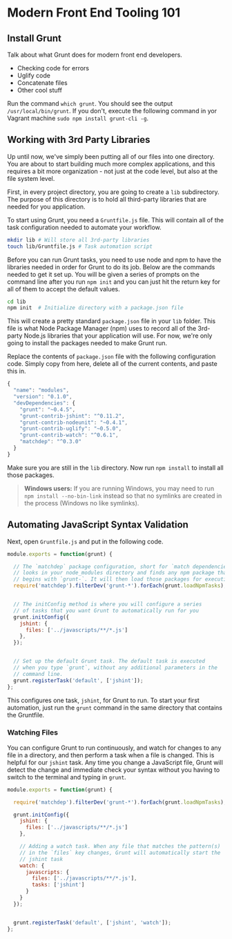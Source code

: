 # Modern Front End Tooling 101

## Install Grunt

Talk about what Grunt does for modern front end developers.

 * Checking code for errors
 * Uglify code
 * Concatenate files
 * Other cool stuff

Run the command `which grunt`. You should see the output `/usr/local/bin/grunt`.  If you don't, execute the following command in yor Vagrant machine `sudo npm install grunt-cli -g`.

## Working with 3rd Party Libraries

Up until now, we've simply been putting all of our files into one directory. You are about to start building much more complex applications, and this requires a bit more organization - not just at the code level, but also at the file system level.

First, in every project directory, you are going to create a `lib` subdirectory. The purpose of this directory is to hold all third-party libraries that are needed for you application.

To start using Grunt, you need a `Gruntfile.js` file. This will contain all of the task configuration needed to automate your workflow.

```bash
mkdir lib # Will store all 3rd-party libraries
touch lib/Gruntfile.js # Task automation script
```

Before you can run Grunt tasks, you need to use node and npm to have the libraries needed in order for Grunt to do its job. Below are the commands needed to get it set up. You will be given a series of prompts on the command line after you run `npm init` and you can just hit the return key for all of them to accept the default values.

```bash
cd lib
npm init  # Initialize directory with a package.json file
```

This will create a pretty standard `package.json` file in your `lib` folder. This file is what Node Package Manager (npm) uses to record all of the 3rd-party Node.js libraries that your application will use. For now, we're only going to install the packages needed to make Grunt run.

Replace the contents of `package.json` file with the following configuration code. Simply copy from here, delete all of the current contents, and paste this in.

```js
{
  "name": "modules",
  "version": "0.1.0",
  "devDependencies": {
    "grunt": "~0.4.5",
    "grunt-contrib-jshint": "^0.11.2",
    "grunt-contrib-nodeunit": "~0.4.1",
    "grunt-contrib-uglify": "~0.5.0",
    "grunt-contrib-watch": "^0.6.1",
    "matchdep": "^0.3.0"
  }
}
```

Make sure you are still in the `lib` directory. Now run `npm install` to install all those packages.

> **Windows users:** If you are running Windows, you may need to run `npm install --no-bin-link` instead so that no symlinks are created in the process (Windows no like symlinks).

## Automating JavaScript Syntax Validation

Next, open `Gruntfile.js` and put in the following code.

```js
module.exports = function(grunt) {

  // The `matchdep` package configuration, short for `match dependencies`,
  // looks in your node_modules directory and finds any npm package that
  // begins with `grunt-`. It will then load those packages for execution.
  require('matchdep').filterDev('grunt-*').forEach(grunt.loadNpmTasks);


  // The initConfig method is where you will configure a series
  // of tasks that you want Grunt to automatically run for you
  grunt.initConfig({
    jshint: {
      files: ['../javascripts/**/*.js']
    },
  });


  // Set up the default Grunt task. The default task is executed
  // when you type `grunt`, without any additional parameters in the 
  // command line.
  grunt.registerTask('default', ['jshint']);
};
```

This configures one task, `jshint`, for Grunt to run. To start your first automation, just run the `grunt` command in the same directory that contains the Gruntfile.

### Watching Files

You can configure Grunt to run continuously, and watch for changes to any file in a directory, and then perform a task when a file is changed. This is helpful for our `jshint` task. Any time you change a JavaScript file, Grunt will detect the change and immediate check your syntax without you having to switch to the terminal and typing in `grunt`.

```js
module.exports = function(grunt) {

  require('matchdep').filterDev('grunt-*').forEach(grunt.loadNpmTasks);

  grunt.initConfig({
    jshint: {
      files: ['../javascripts/**/*.js']
    },

    // Adding a watch task. When any file that matches the pattern(s)
    // in the `files` key changes, Grunt will automatically start the
    // jshint task
    watch: {
      javascripts: {
        files: ['../javascripts/**/*.js'],
        tasks: ['jshint']
      }
    }
  });


  grunt.registerTask('default', ['jshint', 'watch']);
};
```

